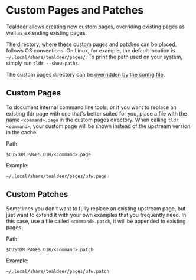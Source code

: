 # Custom Pages and Patches

Tealdeer allows creating new custom pages, overriding existing pages as well as
extending existing pages.

The directory, where these custom pages and patches can be placed, follows OS
conventions. On Linux, for example, the default location is
`~/.local/share/tealdeer/pages/`. To print the path used on your system, simply
run `tldr --show-paths`.

The custom pages directory can be [overridden by the config
file](config_directories.html).

## Custom Pages

To document internal command line tools, or if you want to replace an existing
tldr page with one that's better suited for you, place a file with the name
`<command>.page` in the custom pages directory. When calling `tldr <command>`,
your custom page will be shown instead of the upstream version in the cache.

Path:

    $CUSTOM_PAGES_DIR/<command>.page

Example:

    ~/.local/share/tealdeer/pages/ufw.page

## Custom Patches

Sometimes you don't want to fully replace an existing upstream page, but just
want to extend it with your own examples that you frequently need. In this
case, use a file called `<command>.patch`, it will be appended to existing
pages.

Path:

    $CUSTOM_PAGES_DIR/<command>.patch

Example:

    ~/.local/share/tealdeer/pages/ufw.patch
